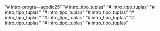 "# intro-progra--agodic25" 
"# intro_tipo_tuplas" 
"# intro_tipo_tuplas" 
"# intro_tipo_tuplas" 
"# intro_tipo_tuplas" 
"# intro_tipo_tuplas" 
"# intro_tipo_tuplas" 
"# intro_tipo_tuplas" 
"# intro_tipo_tuplas" 
"# intro_tipo_tuplas" 
"# intro_tipo_tuplas" 
"# intro_tipo_tuplas" 
